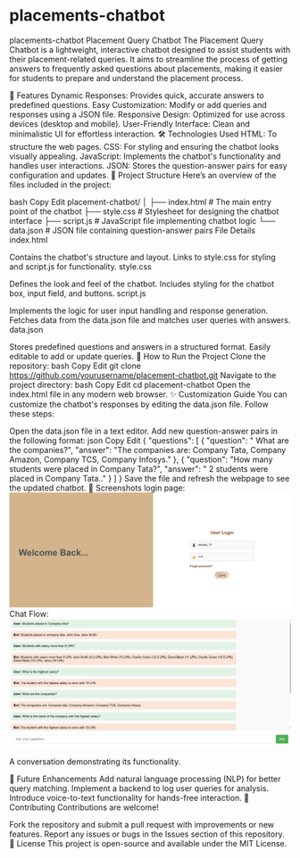 # placements-chatbot
placements-chatbot
Placement Query Chatbot
The Placement Query Chatbot is a lightweight, interactive chatbot designed to assist students with their placement-related queries. It aims to streamline the process of getting answers to frequently asked questions about placements, making it easier for students to prepare and understand the placement process.

🌟 Features
Dynamic Responses: Provides quick, accurate answers to predefined questions.
Easy Customization: Modify or add queries and responses using a JSON file.
Responsive Design: Optimized for use across devices (desktop and mobile).
User-Friendly Interface: Clean and minimalistic UI for effortless interaction.
🛠️ Technologies Used
HTML: To structure the web pages.
CSS: For styling and ensuring the chatbot looks visually appealing.
JavaScript: Implements the chatbot's functionality and handles user interactions.
JSON: Stores the question-answer pairs for easy configuration and updates.
📂 Project Structure
Here’s an overview of the files included in the project:

bash
Copy
Edit
placement-chatbot/
│
├── index.html        # The main entry point of the chatbot
├── style.css         # Stylesheet for designing the chatbot interface
├── script.js         # JavaScript file implementing chatbot logic
└── data.json         # JSON file containing question-answer pairs
File Details
index.html

Contains the chatbot's structure and layout.
Links to style.css for styling and script.js for functionality.
style.css

Defines the look and feel of the chatbot.
Includes styling for the chatbot box, input field, and buttons.
script.js

Implements the logic for user input handling and response generation.
Fetches data from the data.json file and matches user queries with answers.
data.json

Stores predefined questions and answers in a structured format.
Easily editable to add or update queries.
🚀 How to Run the Project
Clone the repository:
bash
Copy
Edit
git clone https://github.com/yourusername/placement-chatbot.git
Navigate to the project directory:
bash
Copy
Edit
cd placement-chatbot
Open the index.html file in any modern web browser.
✨ Customization Guide
You can customize the chatbot's responses by editing the data.json file. Follow these steps:

Open the data.json file in a text editor.
Add new question-answer pairs in the following format:
json
Copy
Edit
{
    "questions": [
        {
            "question": " What are the companies?",
            "answer": "The companies are: Company Tata, Company Amazon, Company TCS, Company Infosys."
        },
        {
            "question": "How many students were placed in Company Tata?",
            "answer": " 2 students were placed in Company Tata.."
        }
    ]
}
Save the file and refresh the webpage to see the updated chatbot.
📸 Screenshots
login page:
![alt text](login.-1.png)
Chat Flow:
![alt text](<Screenshot 2025-01-02 095925.png>)

A conversation demonstrating its functionality.

🎯 Future Enhancements
Add natural language processing (NLP) for better query matching.
Implement a backend to log user queries for analysis.
Introduce voice-to-text functionality for hands-free interaction.
🤝 Contributing
Contributions are welcome!

Fork the repository and submit a pull request with improvements or new features.
Report any issues or bugs in the Issues section of this repository.
📜 License
This project is open-source and available under the MIT License.


